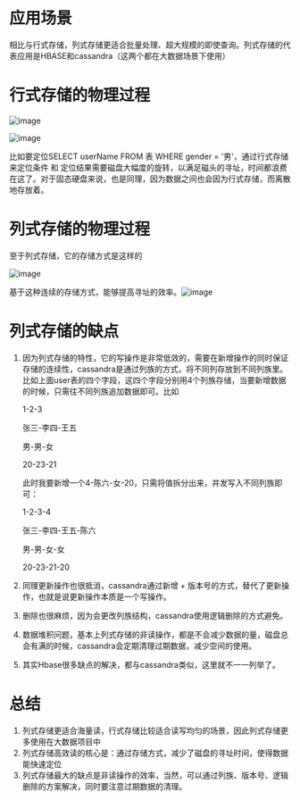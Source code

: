 # 应用场景

相比与行式存储，列式存储更适合批量处理、超大规模的即使查询。列式存储的代表应用是HBASE和cassandra（这两个都在大数据场景下使用）

# 行式存储的物理过程

![image](https://user-images.githubusercontent.com/48977889/192529486-72a43a93-e81a-4c2a-92a2-3d6a8c92c573.png)

![image](https://user-images.githubusercontent.com/48977889/192529767-043eca3e-d605-46bf-9a7a-a86194919dd7.png)

比如要定位SELECT userName FROM 表 WHERE gender = '男'，通过行式存储来定位条件 和 定位结果需要磁盘大幅度的旋转，以满足磁头的寻址，时间都浪费在这了。对于固态硬盘来说，也是同理，因为数据之间也会因为行式存储，而离散地存放着。

# 列式存储的物理过程

至于列式存储，它的存储方式是这样的

![image](https://user-images.githubusercontent.com/48977889/192530448-991e38ce-c629-4788-8ca2-6a34be90459e.png)

基于这种连续的存储方式，能够提高寻址的效率。![image](https://user-images.githubusercontent.com/48977889/192531103-f8c9f251-dc6d-4354-951d-67af752f02ea.png)

# 列式存储的缺点

1. 因为列式存储的特性，它的写操作是非常低效的，需要在新增操作的同时保证存储的连续性，cassandra是通过列族的方式，将不同列存放到不同列族里。比如上面user表的四个字段，这四个字段分别用4个列族存储，当要新增数据的时候，只需往不同列族追加数据即可。比如

   1-2-3

   张三-李四-王五

   男-男-女

   20-23-21

   此时我要新增一个4-陈六-女-20，只需将值拆分出来，并发写入不同列族即可：

   1-2-3-4

   张三-李四-王五-陈六

   男-男-女-女

   20-23-21-20

2. 同理更新操作也很抵消，cassandra通过新增 + 版本号的方式，替代了更新操作，也就是说更新操作本质是一个写操作。

3. 删除也很麻烦，因为会更改列族结构，cassandra使用逻辑删除的方式避免。

4. 数据堆积问题，基本上列式存储的非读操作，都是不会减少数据的量，磁盘总会有满的时候，cassandra会定期清理过期数据，减少空间的使用。

5. 其实Hbase很多缺点的解决，都与cassandra类似，这里就不一一列举了。

# 总结

1. 列式存储更适合海量读，行式存储比较适合读写均匀的场景，因此列式存储更多使用在大数据项目中
2. 列式存储高效读的核心是：通过存储方式，减少了磁盘的寻址时间，使得数据能快速定位
3. 列式存储最大的缺点是非读操作的效率，当然，可以通过列族、版本号、逻辑删除的方案解决，同时要注意过期数据的清理。



